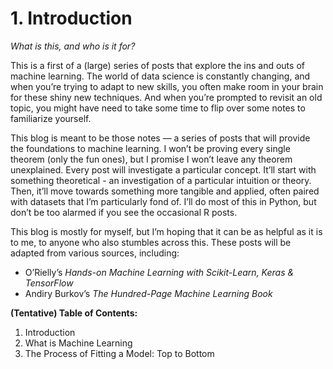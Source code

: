 # 1. Introduction

_What is this, and who is it for?_

This is a first of a (large) series of posts that explore the ins and outs of machine learning. The world of data science is constantly changing, and when you’re trying to adapt to new skills, you often make room in your brain for these shiny new techniques. And when you’re prompted to revisit an old topic, you might have need to take some time to flip over some notes to familiarize yourself. 

This blog is meant to be those notes — a series of posts that will provide the foundations to machine learning. I won’t be proving every single theorem (only the fun ones), but I promise I won’t leave any theorem unexplained. Every post will investigate a particular concept. It’ll start with something theoretical - an investigation of a particular intuition or theory. Then, it’ll move towards something more tangible and applied, often paired with datasets that I’m particularly fond of. I’ll do most of this in Python, but don’t be too alarmed if you see the occasional R posts. 

This blog is mostly for myself, but I’m hoping that it can be as helpful as it is to me, to anyone who also stumbles across this. These posts will be adapted from various sources, including: 
- O’Rielly’s _Hands-on Machine Learning with Scikit-Learn, Keras & TensorFlow_
- Andiry Burkov’s *The Hundred-Page Machine Learning Book* 

**(Tentative) Table of Contents:**

1. Introduction
2. What is Machine Learning
3. The Process of Fitting a Model: Top to Bottom

